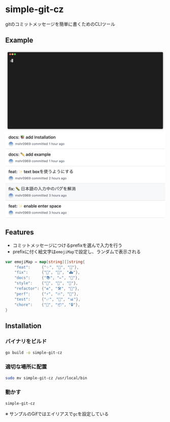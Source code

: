# simple-git-cz
gitのコミットメッセージを簡単に書くためのCLIツール

## Example
![example](render1728894358336.gif)
![example](commits.png)

## Features
- コミットメッセージにつけるprefixを選んで入力を行う
- prefixに付く絵文字は`emojiMap`で設定し、ランダムで表示される
```go
var emojiMap = map[string][]string{
	"feat":     {"✨", "🚀", "🎉"},
	"fix":      {"🐛", "🔧", "🚑️"},
	"docs":     {"📚", "✏️", "📝"},
	"style":    {"🎨", "💄", "🎯"},
	"refactor": {"♻️", "🛠️", "🔄"},
	"perf":     {"⚡", "🔥", "💨"},
	"test":     {"✅", "🧪", "📊"},
	"chore":    {"🧹", "📦", "🔒"},
}
```

## Installation

### バイナリをビルド
```bash
go build -o simple-git-cz
```

### 適切な場所に配置
```bash
sudo mv simple-git-cz /usr/local/bin
```

### 動かす
```bash
simple-git-cz
```
※ サンプルのGifではエイリアスで`gc`を設定している
